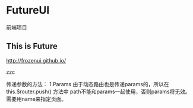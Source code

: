 # FutureUI
前端项目

## This is Future
http://frozenui.github.io/


zzc

传递参数的方法： 
1.Params 
由于动态路由也是传递params的，所以在 this.$router.push() 方法中 path不能和params一起使用，否则params将无效。需要用name来指定页面。 
